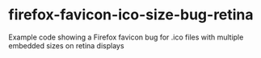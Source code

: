 # firefox-favicon-ico-size-bug-retina
Example code showing a Firefox favicon bug for .ico files with multiple embedded sizes on retina displays

